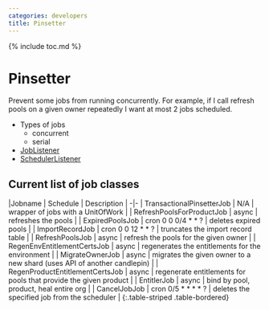 ```yaml
---
categories: developers
title: Pinsetter
---
```

{% include toc.md %}

# Pinsetter
Prevent some jobs from running concurrently. For example, if I call refresh pools on a given owner repeatedly I want at most 2 jobs scheduled.

* Types of jobs
  * concurrent
  * serial
* [JobListener](http://quartz-scheduler.org/api/2.1.7/org/quartz/JobListener.html)
* [SchedulerListener](http://quartz-scheduler.org/api/2.1.7/org/quartz/SchedulerListener.html)

## Current list of job classes

|Jobname | Schedule | Description |
-|-
| TransactionalPinsetterJob | N/A | wrapper of jobs with a UnitOfWork |
| RefreshPoolsForProductJob | async | refreshes the pools  |
| ExpiredPoolsJob | cron 0 0 0/4 * * ? | deletes expired pools |
| ImportRecordJob | cron 0 0 12 * * ? | truncates the import record table |
| RefreshPoolsJob | async | refresh the pools for the given owner |
| RegenEnvEntitlementCertsJob | async | regenerates the entitlements for the environment |
| MigrateOwnerJob | async | migrates the given owner to a new shard (uses API of another candlepin) |
| RegenProductEntitlementCertsJob | async | regenerate entitlements for pools that provide the given product |
| EntitlerJob | async | bind by pool, product, heal entire org |
| CancelJobJob | cron 0/5 * * * * ? | deletes the specified job from the scheduler |
{:.table-striped .table-bordered}
